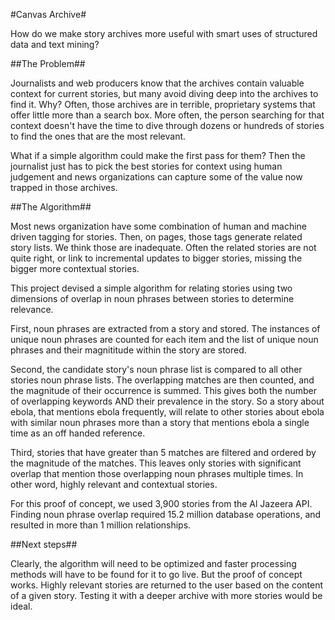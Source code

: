 #Canvas Archive#

How do we make story archives more useful with smart uses of structured data and text mining?

##The Problem##

Journalists and web producers know that the archives contain valuable context for current stories, but many avoid diving deep into the archives to find it. Why? Often, those archives are in terrible, proprietary systems that offer little more than a search box. More often, the person searching for that context doesn't have the time to dive through dozens or hundreds of stories to find the ones that are the most relevant.

What if a simple algorithm could make the first pass for them? Then the journalist just has to pick the best stories for context using human judgement and news organizations can capture some of the value now trapped in those archives.

##The Algorithm##

Most news organization have some combination of human and machine driven tagging for stories. Then, on pages, those tags generate related story lists. We think those are inadequate. Often the related stories are not quite right, or link to incremental updates to bigger stories, missing the bigger more contextual stories. 

This project devised a simple algorithm for relating stories using two dimensions of overlap in noun phrases between stories to determine relevance. 

First, noun phrases are extracted from a story and stored. The instances of unique noun phrases are counted for each item and the list of unique noun phrases and their magnititude within the story are stored. 

Second, the candidate story's noun phrase list is compared to all other stories noun phrase lists. The overlapping matches are then counted, and the magnitude of their occurrence is summed. This gives both the number of overlapping keywords AND their prevalence in the story. So a story about ebola, that mentions ebola frequently, will relate to other stories about ebola with similar noun phrases more than a story that mentions ebola a single time as an off handed reference.

Third, stories that have greater than 5 matches are filtered and ordered by the magnitude of the matches. This leaves only stories with significant overlap that mention those overlapping noun phrases multiple times. In other word, highly relevant and contextual stories. 

For this proof of concept, we used 3,900 stories from the Al Jazeera API. Finding noun phrase overlap required 15.2 million database operations, and resulted in more than 1 million relationships.

##Next steps##

Clearly, the algorithm will need to be optimized and faster processing methods will have to be found for it to go live. But the proof of concept works. Highly relevant stories are returned to the user based on the content of a given story. Testing it with a deeper archive with more stories would be ideal. 
